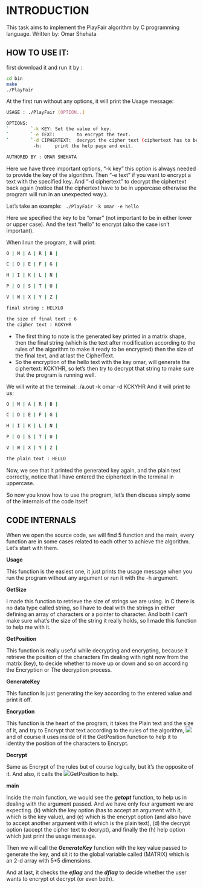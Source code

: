 


# INTRODUCTION 

This task aims to implement the PlayFair algorithm by C programming language. Written by: Omar Shehata 



## HOW TO USE IT: 

first download it and run it by :
```bash
cd bin
make
./PlayFair
```

At the first run without any options, it will print the Usage message: 

```bash
USAGE : ./PlayFair [OPTION..]

OPTIONS: 
`        `-k KEY: Set the value of key.
`        `-e TEXT:        to encrypt the text.
`        `-d CIPHERTEXT:  decrypt the cipher text (ciphertext has to be all in uppercase). 
          -h:     print the help page and exit.

AUTHORED BY : OMAR SHEHATA
```
Here we have three important options, “-k key” this option is always needed to provide the key of the algorithm. Then “-e text” if you want to encrypt a text with the specified key. And “-d ciphertext” to decrypt the ciphertext back again (notice that the ciphertext have to be in uppercase otherwise the program will run in an unexpected way.). 

Let’s take an example: ``` ./PlayFair -k omar -e hello``` 

Here we specified the key to be “omar” (not important to be in either lower or upper case). And the text “hello” to encrypt (also the case isn’t important). 

When I run the program, it will print:  
```bash
O | M | A | R | B |

C | D | E | F | G | 

H | I | K | L | N |

P | Q | S | T | U | 

V | W | X | Y | Z |

final string : HELXLO

the size of final text : 6
the cipher text : KCKYHR
```
- The first thing to note is the generated key printed in a matrix shape, then the final string (which is the text after modification according to the rules of the algorithm to make it ready to be encrypted) then the size of the final text, and at last the CipherText. 
- So the encryption of the hello text with the key omar, will generate the ciphertext: KCKYHR, so let’s then try to decrypt that string to make sure that the program is running well. 

We will write at the terminal: ./a.out -k omar -d KCKYHR And it will print to us:  
```bash
O | M | A | R | B |

C | D | E | F | G | 

H | I | K | L | N |

P | Q | S | T | U | 

V | W | X | Y | Z |

the plain text : HELLO
```
Now, we see that it printed the generated key again, and the plain text correctly, notice that I have entered the ciphertext in the terminal in uppercase. 

So now you know how to use the program, let’s then discuss simply some of the internals of the code itself. 

## CODE INTERNALS 

When we open the source code, we will find 5 function and the main, every function are in some cases related to each other to achieve the algorithm. Let’s start with them. 

**Usage**  

This function is the easiest one, it just prints the usage message when you run the program without any argument or run it with the -h argument. 

**GetSize** 

I made this function to retrieve the size of strings we are using. in C there is no data type called string, so I have to deal with the strings in either defining an array of characters or a pointer to character. And both I can’t make sure what’s the size of the string it really holds, so I made this function to help me with it. 

**GetPosition** 

This function is really useful while decrypting and encrypting, because it retrieve the position of the characters I’m dealing with right now from the matrix (key), to decide whether to move up or down and so on according the Encryption or The decryption process. 

**GenerateKey** 

This function Is just generating the key according to the entered value and print it off. 

**Encryption** 

This function is the heart of the program, it takes the Plain text and the size of it, and try to Encrypt that text according to the rules of the algorithm, ![](Aspose.Words.dc635080-c815-4380-bb20-83315fcfbdb6.002.png)and of course it uses inside of it the GetPosition function to help it to identity the position of the characters to Encrypt. 

**Decrypt** 

Same as Encrypt of the rules but of course logically, but it’s the opposite of it. And also, it calls the ![](Aspose.Words.dc635080-c815-4380-bb20-83315fcfbdb6.003.png)GetPosition to help. 

**main** 

Inside the main function, we would see the ***getopt*** function, to help us in dealing with the argument passed. And we have only four argument we are expecting. (k) which the key option (has to accept an argument with it, which is the key value), and (e) which is the encrypt option (and also have to accept another argument with it which is the plain text), (d) the decrypt option (accept the cipher text to decrypt), and finally the (h) help option which just print the usage message. 

Then we will call the ***GenerateKey*** function with the key value passed to generate the key, and sit it to the global variable called (MATRIX) which is an 2-d array with 5\*5 dimensions. 

And at last, it checks the ***eflag*** and the ***dflag*** to decide whether the user wants to encrypt ot decrypt (or even both). 